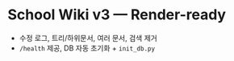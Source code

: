 # School Wiki v3 — Render-ready
- 수정 로그, 트리/하위문서, 여러 문서, 검색 제거
- `/health` 제공, DB 자동 초기화 + `init_db.py`
